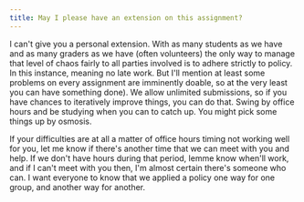 ```yaml
---
title: May I please have an extension on this assignment?
---
```


I can't give you a personal extension. With as many students as we
have and as many graders as we have (often volunteers) the only way to
manage that level of chaos fairly to all parties involved is to adhere
strictly to policy. In this instance, meaning no late work. But I'll
mention at least some problems on every assignment are imminently
doable, so at the very least you can have something done). We allow
unlimited submissions, so if you have chances to iteratively improve
things, you can do that. Swing by office hours and be studying when
you can to catch up. You might pick some things up by osmosis.

If your difficulties are at all a matter of office hours timing not
working well for you, let me know if there's another time that we can
meet with you and help. If we don't have hours during that period,
lemme know when'll work, and if I can't meet with you then, I'm almost
certain there's someone who can. I want everyone to know that we
applied a policy one way for one group, and another way for another.
